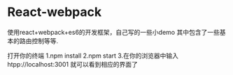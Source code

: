 # React-webpack
使用react+webpack+es6的开发框架，自己写的一些小demo
其中包含了一些基本的路由控制等等.

打开你的终端
1.npm install
2.npm start
3.在你的浏览器中输入htpp://localhost:3001 就可以看到相应的界面了
